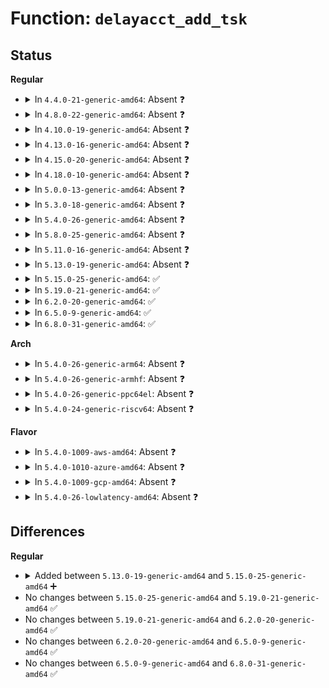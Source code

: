 # Function: <code>delayacct_add_tsk</code>

## Status
<b>Regular</b>
<ul>
<li>
<details>
<summary>In <code>4.4.0-21-generic-amd64</code>: Absent ❓</summary>

```json
{
  "name": "delayacct_add_tsk",
  "collision_type": "Unique Static",
  "inline_type": "Full",
  "funcs": [
    {
      "addr": 18446744071580149543,
      "name": "delayacct_add_tsk",
      "external": false,
      "loc": "include/linux/delayacct.h:97",
      "file": "kernel/taskstats.c",
      "inline": "declared, inlined",
      "caller_inline": [
        "kernel/taskstats.c:fill_stats",
        "kernel/taskstats.c:taskstats_user_cmd",
        "kernel/taskstats.c:taskstats_exit"
      ],
      "caller_func": []
    }
  ],
  "symbols": []
}
```
</details>
</li>
<li>
<details>
<summary>In <code>4.8.0-22-generic-amd64</code>: Absent ❓</summary>

```json
{
  "name": "delayacct_add_tsk",
  "collision_type": "Unique Static",
  "inline_type": "Full",
  "funcs": [
    {
      "addr": 18446744071580185239,
      "name": "delayacct_add_tsk",
      "external": false,
      "loc": "include/linux/delayacct.h:97",
      "file": "kernel/taskstats.c",
      "inline": "declared, inlined",
      "caller_inline": [
        "kernel/taskstats.c:taskstats_exit",
        "kernel/taskstats.c:taskstats_user_cmd",
        "kernel/taskstats.c:fill_stats"
      ],
      "caller_func": []
    }
  ],
  "symbols": []
}
```
</details>
</li>
<li>
<details>
<summary>In <code>4.10.0-19-generic-amd64</code>: Absent ❓</summary>

```json
{
  "name": "delayacct_add_tsk",
  "collision_type": "Unique Static",
  "inline_type": "Full",
  "funcs": [
    {
      "addr": 18446744071580225847,
      "name": "delayacct_add_tsk",
      "external": false,
      "loc": "include/linux/delayacct.h:97",
      "file": "kernel/taskstats.c",
      "inline": "declared, inlined",
      "caller_inline": [
        "kernel/taskstats.c:taskstats_exit",
        "kernel/taskstats.c:fill_stats"
      ],
      "caller_func": []
    }
  ],
  "symbols": []
}
```
</details>
</li>
<li>
<details>
<summary>In <code>4.13.0-16-generic-amd64</code>: Absent ❓</summary>

```json
{
  "name": "delayacct_add_tsk",
  "collision_type": "Unique Static",
  "inline_type": "Full",
  "funcs": [
    {
      "addr": 18446744071580235704,
      "name": "delayacct_add_tsk",
      "external": false,
      "loc": "include/linux/delayacct.h:132",
      "file": "kernel/taskstats.c",
      "inline": "declared, inlined",
      "caller_inline": [
        "kernel/taskstats.c:taskstats_exit",
        "kernel/taskstats.c:fill_stats"
      ],
      "caller_func": []
    }
  ],
  "symbols": []
}
```
</details>
</li>
<li>
<details>
<summary>In <code>4.15.0-20-generic-amd64</code>: Absent ❓</summary>

```json
{
  "name": "delayacct_add_tsk",
  "collision_type": "Unique Static",
  "inline_type": "Full",
  "funcs": [
    {
      "addr": 18446744071580286904,
      "name": "delayacct_add_tsk",
      "external": false,
      "loc": "include/linux/delayacct.h:132",
      "file": "kernel/taskstats.c",
      "inline": "declared, inlined",
      "caller_inline": [
        "kernel/taskstats.c:taskstats_exit",
        "kernel/taskstats.c:fill_stats"
      ],
      "caller_func": []
    }
  ],
  "symbols": []
}
```
</details>
</li>
<li>
<details>
<summary>In <code>4.18.0-10-generic-amd64</code>: Absent ❓</summary>

```json
{
  "name": "delayacct_add_tsk",
  "collision_type": "Unique Static",
  "inline_type": "Full",
  "funcs": [
    {
      "addr": 18446744071580348136,
      "name": "delayacct_add_tsk",
      "external": false,
      "loc": "include/linux/delayacct.h:132",
      "file": "kernel/taskstats.c",
      "inline": "declared, inlined",
      "caller_inline": [
        "kernel/taskstats.c:taskstats_exit",
        "kernel/taskstats.c:fill_stats"
      ],
      "caller_func": []
    }
  ],
  "symbols": []
}
```
</details>
</li>
<li>
<details>
<summary>In <code>5.0.0-13-generic-amd64</code>: Absent ❓</summary>

```json
{
  "name": "delayacct_add_tsk",
  "collision_type": "Unique Static",
  "inline_type": "Full",
  "funcs": [
    {
      "addr": 18446744071580404200,
      "name": "delayacct_add_tsk",
      "external": false,
      "loc": "include/linux/delayacct.h:139",
      "file": "kernel/taskstats.c",
      "inline": "declared, inlined",
      "caller_inline": [
        "kernel/taskstats.c:taskstats_exit",
        "kernel/taskstats.c:fill_stats"
      ],
      "caller_func": []
    }
  ],
  "symbols": []
}
```
</details>
</li>
<li>
<details>
<summary>In <code>5.3.0-18-generic-amd64</code>: Absent ❓</summary>

```json
{
  "name": "delayacct_add_tsk",
  "collision_type": "Unique Static",
  "inline_type": "Full",
  "funcs": [
    {
      "addr": 18446744071580457120,
      "name": "delayacct_add_tsk",
      "external": false,
      "loc": "include/linux/delayacct.h:129",
      "file": "kernel/taskstats.c",
      "inline": "declared, inlined",
      "caller_inline": [
        "kernel/taskstats.c:taskstats_exit",
        "kernel/taskstats.c:fill_stats"
      ],
      "caller_func": []
    }
  ],
  "symbols": []
}
```
</details>
</li>
<li>
<details>
<summary>In <code>5.4.0-26-generic-amd64</code>: Absent ❓</summary>

```json
{
  "name": "delayacct_add_tsk",
  "collision_type": "Unique Static",
  "inline_type": "Full",
  "funcs": [
    {
      "addr": 18446744071580506083,
      "name": "delayacct_add_tsk",
      "external": false,
      "loc": "include/linux/delayacct.h:129",
      "file": "kernel/taskstats.c",
      "inline": "declared, inlined",
      "caller_inline": [
        "kernel/taskstats.c:taskstats_exit",
        "kernel/taskstats.c:fill_stats"
      ],
      "caller_func": []
    }
  ],
  "symbols": []
}
```
</details>
</li>
<li>
<details>
<summary>In <code>5.8.0-25-generic-amd64</code>: Absent ❓</summary>

```json
{
  "name": "delayacct_add_tsk",
  "collision_type": "Unique Static",
  "inline_type": "Full",
  "funcs": [
    {
      "addr": 18446744071580592999,
      "name": "delayacct_add_tsk",
      "external": false,
      "loc": "include/linux/delayacct.h:129",
      "file": "kernel/taskstats.c",
      "inline": "declared, inlined",
      "caller_inline": [
        "kernel/taskstats.c:taskstats_exit",
        "kernel/taskstats.c:fill_stats_for_tgid",
        "kernel/taskstats.c:fill_stats"
      ],
      "caller_func": []
    }
  ],
  "symbols": []
}
```
</details>
</li>
<li>
<details>
<summary>In <code>5.11.0-16-generic-amd64</code>: Absent ❓</summary>

```json
{
  "name": "delayacct_add_tsk",
  "collision_type": "Unique Static",
  "inline_type": "Full",
  "funcs": [
    {
      "addr": 18446744071580582167,
      "name": "delayacct_add_tsk",
      "external": false,
      "loc": "include/linux/delayacct.h:129",
      "file": "kernel/taskstats.c",
      "inline": "declared, inlined",
      "caller_inline": [
        "kernel/taskstats.c:taskstats_exit",
        "kernel/taskstats.c:fill_stats_for_tgid",
        "kernel/taskstats.c:fill_stats"
      ],
      "caller_func": []
    }
  ],
  "symbols": []
}
```
</details>
</li>
<li>
<details>
<summary>In <code>5.13.0-19-generic-amd64</code>: Absent ❓</summary>

```json
{
  "name": "delayacct_add_tsk",
  "collision_type": "Unique Static",
  "inline_type": "Full",
  "funcs": [
    {
      "addr": 18446744071580584810,
      "name": "delayacct_add_tsk",
      "external": false,
      "loc": "include/linux/delayacct.h:129",
      "file": "kernel/taskstats.c",
      "inline": "declared, inlined",
      "caller_inline": [
        "kernel/taskstats.c:taskstats_exit",
        "kernel/taskstats.c:fill_stats_for_tgid",
        "kernel/taskstats.c:fill_stats"
      ],
      "caller_func": []
    }
  ],
  "symbols": []
}
```
</details>
</li>
<li>
<details>
<summary>In <code>5.15.0-25-generic-amd64</code>: ✅</summary>

```c
int delayacct_add_tsk(struct taskstats * d, struct task_struct * tsk)
```

```json
{
  "name": "delayacct_add_tsk",
  "collision_type": "Unique Global",
  "inline_type": "No",
  "funcs": [
    {
      "addr": 18446744071580751424,
      "name": "delayacct_add_tsk",
      "external": true,
      "loc": "kernel/delayacct.c:118",
      "file": "kernel/delayacct.c",
      "inline": "seen, unknown",
      "caller_inline": [],
      "caller_func": [
        "kernel/taskstats.c:taskstats_exit",
        "kernel/taskstats.c:fill_stats_for_tgid",
        "kernel/taskstats.c:fill_stats"
      ]
    }
  ],
  "symbols": [
    {
      "addr": 18446744071580751424,
      "name": "delayacct_add_tsk",
      "section": ".text",
      "bind": "STB_GLOBAL",
      "size": 374
    }
  ]
}
```
</details>
</li>
<li>
<details>
<summary>In <code>5.19.0-21-generic-amd64</code>: ✅</summary>

```c
int delayacct_add_tsk(struct taskstats * d, struct task_struct * tsk)
```

```json
{
  "name": "delayacct_add_tsk",
  "collision_type": "Unique Global",
  "inline_type": "No",
  "funcs": [
    {
      "addr": 18446744071580965872,
      "name": "delayacct_add_tsk",
      "external": true,
      "loc": "kernel/delayacct.c:129",
      "file": "kernel/delayacct.c",
      "inline": "seen, unknown",
      "caller_inline": [],
      "caller_func": [
        "kernel/taskstats.c:taskstats_exit",
        "kernel/taskstats.c:fill_stats_for_tgid",
        "kernel/taskstats.c:fill_stats"
      ]
    }
  ],
  "symbols": [
    {
      "addr": 18446744071580965872,
      "name": "delayacct_add_tsk",
      "section": ".text",
      "bind": "STB_GLOBAL",
      "size": 482
    }
  ]
}
```
</details>
</li>
<li>
<details>
<summary>In <code>6.2.0-20-generic-amd64</code>: ✅</summary>

```c
int delayacct_add_tsk(struct taskstats * d, struct task_struct * tsk)
```

```json
{
  "name": "delayacct_add_tsk",
  "collision_type": "Unique Global",
  "inline_type": "No",
  "funcs": [
    {
      "addr": 18446744071581261248,
      "name": "delayacct_add_tsk",
      "external": true,
      "loc": "kernel/delayacct.c:129",
      "file": "kernel/delayacct.c",
      "inline": "seen, unknown",
      "caller_inline": [],
      "caller_func": [
        "kernel/taskstats.c:taskstats_exit",
        "kernel/taskstats.c:fill_stats_for_tgid",
        "kernel/taskstats.c:fill_stats"
      ]
    }
  ],
  "symbols": [
    {
      "addr": 18446744071581261248,
      "name": "delayacct_add_tsk",
      "section": ".text",
      "bind": "STB_GLOBAL",
      "size": 482
    }
  ]
}
```
</details>
</li>
<li>
<details>
<summary>In <code>6.5.0-9-generic-amd64</code>: ✅</summary>

```c
int delayacct_add_tsk(struct taskstats * d, struct task_struct * tsk)
```

```json
{
  "name": "delayacct_add_tsk",
  "collision_type": "Unique Global",
  "inline_type": "No",
  "funcs": [
    {
      "addr": 18446744071581356320,
      "name": "delayacct_add_tsk",
      "external": true,
      "loc": "kernel/delayacct.c:129",
      "file": "kernel/delayacct.c",
      "inline": "seen, unknown",
      "caller_inline": [],
      "caller_func": [
        "kernel/taskstats.c:taskstats_exit",
        "kernel/taskstats.c:fill_stats_for_tgid",
        "kernel/taskstats.c:fill_stats"
      ]
    }
  ],
  "symbols": [
    {
      "addr": 18446744071581356320,
      "name": "delayacct_add_tsk",
      "section": ".text",
      "bind": "STB_GLOBAL",
      "size": 539
    }
  ]
}
```
</details>
</li>
<li>
<details>
<summary>In <code>6.8.0-31-generic-amd64</code>: ✅</summary>

```c
int delayacct_add_tsk(struct taskstats * d, struct task_struct * tsk)
```

```json
{
  "name": "delayacct_add_tsk",
  "collision_type": "Unique Global",
  "inline_type": "No",
  "funcs": [
    {
      "addr": 18446744071581462336,
      "name": "delayacct_add_tsk",
      "external": true,
      "loc": "kernel/delayacct.c:129",
      "file": "kernel/delayacct.c",
      "inline": "seen, unknown",
      "caller_inline": [],
      "caller_func": [
        "kernel/taskstats.c:taskstats_exit",
        "kernel/taskstats.c:fill_stats_for_tgid",
        "kernel/taskstats.c:fill_stats"
      ]
    }
  ],
  "symbols": [
    {
      "addr": 18446744071581462336,
      "name": "delayacct_add_tsk",
      "section": ".text",
      "bind": "STB_GLOBAL",
      "size": 638
    }
  ]
}
```
</details>
</li>
</ul>
<b>Arch</b>
<ul>
<li>
<details>
<summary>In <code>5.4.0-26-generic-arm64</code>: Absent ❓</summary>

```json
{
  "name": "delayacct_add_tsk",
  "collision_type": "Unique Static",
  "inline_type": "Full",
  "funcs": [
    {
      "addr": 18446603336491784688,
      "name": "delayacct_add_tsk",
      "external": false,
      "loc": "include/linux/delayacct.h:129",
      "file": "kernel/taskstats.c",
      "inline": "declared, inlined",
      "caller_inline": [
        "kernel/taskstats.c:taskstats_exit",
        "kernel/taskstats.c:taskstats_user_cmd",
        "kernel/taskstats.c:fill_stats"
      ],
      "caller_func": []
    }
  ],
  "symbols": []
}
```
</details>
</li>
<li>
<details>
<summary>In <code>5.4.0-26-generic-armhf</code>: Absent ❓</summary>

```json
{
  "name": "delayacct_add_tsk",
  "collision_type": "Unique Static",
  "inline_type": "Full",
  "funcs": [
    {
      "addr": 3225732200,
      "name": "delayacct_add_tsk",
      "external": false,
      "loc": "include/linux/delayacct.h:129",
      "file": "kernel/taskstats.c",
      "inline": "declared, inlined",
      "caller_inline": [
        "kernel/taskstats.c:taskstats_exit",
        "kernel/taskstats.c:taskstats_user_cmd",
        "kernel/taskstats.c:fill_stats"
      ],
      "caller_func": []
    }
  ],
  "symbols": []
}
```
</details>
</li>
<li>
<details>
<summary>In <code>5.4.0-26-generic-ppc64el</code>: Absent ❓</summary>

```json
{
  "name": "delayacct_add_tsk",
  "collision_type": "Unique Static",
  "inline_type": "Full",
  "funcs": [
    {
      "addr": 13835058055284833024,
      "name": "delayacct_add_tsk",
      "external": false,
      "loc": "include/linux/delayacct.h:129",
      "file": "kernel/taskstats.c",
      "inline": "declared, inlined",
      "caller_inline": [
        "kernel/taskstats.c:taskstats_exit",
        "kernel/taskstats.c:taskstats_user_cmd",
        "kernel/taskstats.c:fill_stats"
      ],
      "caller_func": []
    }
  ],
  "symbols": []
}
```
</details>
</li>
<li>
<details>
<summary>In <code>5.4.0-24-generic-riscv64</code>: Absent ❓</summary>

```json
{
  "name": "delayacct_add_tsk",
  "collision_type": "Unique Static",
  "inline_type": "Full",
  "funcs": [
    {
      "addr": 18446743936272099742,
      "name": "delayacct_add_tsk",
      "external": false,
      "loc": "include/linux/delayacct.h:129",
      "file": "kernel/taskstats.c",
      "inline": "declared, inlined",
      "caller_inline": [
        "kernel/taskstats.c:taskstats_exit",
        "kernel/taskstats.c:taskstats_user_cmd",
        "kernel/taskstats.c:fill_stats"
      ],
      "caller_func": []
    }
  ],
  "symbols": []
}
```
</details>
</li>
</ul>
<b>Flavor</b>
<ul>
<li>
<details>
<summary>In <code>5.4.0-1009-aws-amd64</code>: Absent ❓</summary>

```json
{
  "name": "delayacct_add_tsk",
  "collision_type": "Unique Static",
  "inline_type": "Full",
  "funcs": [
    {
      "addr": 18446744071580474883,
      "name": "delayacct_add_tsk",
      "external": false,
      "loc": "include/linux/delayacct.h:129",
      "file": "kernel/taskstats.c",
      "inline": "declared, inlined",
      "caller_inline": [
        "kernel/taskstats.c:taskstats_exit",
        "kernel/taskstats.c:fill_stats"
      ],
      "caller_func": []
    }
  ],
  "symbols": []
}
```
</details>
</li>
<li>
<details>
<summary>In <code>5.4.0-1010-azure-amd64</code>: Absent ❓</summary>

```json
{
  "name": "delayacct_add_tsk",
  "collision_type": "Unique Static",
  "inline_type": "Full",
  "funcs": [
    {
      "addr": 18446744071580421907,
      "name": "delayacct_add_tsk",
      "external": false,
      "loc": "include/linux/delayacct.h:129",
      "file": "kernel/taskstats.c",
      "inline": "declared, inlined",
      "caller_inline": [
        "kernel/taskstats.c:taskstats_exit",
        "kernel/taskstats.c:fill_stats"
      ],
      "caller_func": []
    }
  ],
  "symbols": []
}
```
</details>
</li>
<li>
<details>
<summary>In <code>5.4.0-1009-gcp-amd64</code>: Absent ❓</summary>

```json
{
  "name": "delayacct_add_tsk",
  "collision_type": "Unique Static",
  "inline_type": "Full",
  "funcs": [
    {
      "addr": 18446744071580466131,
      "name": "delayacct_add_tsk",
      "external": false,
      "loc": "include/linux/delayacct.h:129",
      "file": "kernel/taskstats.c",
      "inline": "declared, inlined",
      "caller_inline": [
        "kernel/taskstats.c:taskstats_exit",
        "kernel/taskstats.c:fill_stats"
      ],
      "caller_func": []
    }
  ],
  "symbols": []
}
```
</details>
</li>
<li>
<details>
<summary>In <code>5.4.0-26-lowlatency-amd64</code>: Absent ❓</summary>

```json
{
  "name": "delayacct_add_tsk",
  "collision_type": "Unique Static",
  "inline_type": "Full",
  "funcs": [
    {
      "addr": 18446744071580521808,
      "name": "delayacct_add_tsk",
      "external": false,
      "loc": "include/linux/delayacct.h:129",
      "file": "kernel/taskstats.c",
      "inline": "declared, inlined",
      "caller_inline": [
        "kernel/taskstats.c:taskstats_exit",
        "kernel/taskstats.c:fill_stats"
      ],
      "caller_func": []
    }
  ],
  "symbols": []
}
```
</details>
</li>
</ul>

## Differences
<b>Regular</b>
<ul>
<li>
<details>
<summary>Added between <code>5.13.0-19-generic-amd64</code> and <code>5.15.0-25-generic-amd64</code> ➕</summary>

```c
int delayacct_add_tsk(struct taskstats * d, struct task_struct * tsk)
```
</details>
</li>
<li>
No changes between <code>5.15.0-25-generic-amd64</code> and <code>5.19.0-21-generic-amd64</code> ✅
</li>
<li>
No changes between <code>5.19.0-21-generic-amd64</code> and <code>6.2.0-20-generic-amd64</code> ✅
</li>
<li>
No changes between <code>6.2.0-20-generic-amd64</code> and <code>6.5.0-9-generic-amd64</code> ✅
</li>
<li>
No changes between <code>6.5.0-9-generic-amd64</code> and <code>6.8.0-31-generic-amd64</code> ✅
</li>
</ul>
